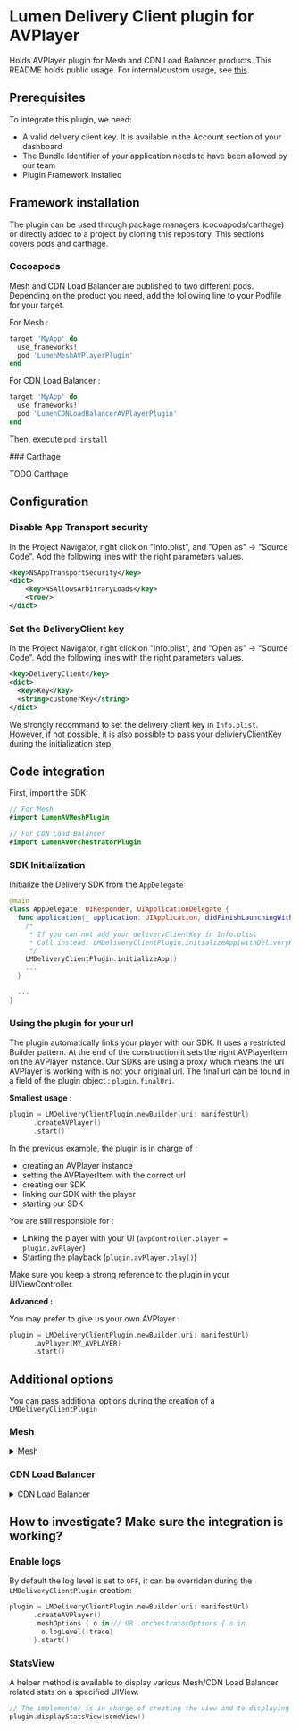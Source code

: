 # Lumen Delivery Client plugin for AVPlayer

Holds AVPlayer plugin for Mesh and CDN Load Balancer products.
This README holds public usage.
For internal/custom usage, see [this](docs/README.md).

## Prerequisites

To integrate this plugin, we need:

- A valid delivery client key. It is available in the Account section of your dashboard
- The Bundle Identifier of your application needs to have been allowed by our team
- Plugin Framework installed

## Framework installation

The plugin can be used through package managers (cocoapods/carthage) or directly added to a project by cloning this repository. This sections covers pods and carthage.

### Cocoapods

Mesh and CDN Load Balancer are published to two different pods. 
Depending on the product you need, add the following line to your Podfile for your target.

For Mesh :
```ruby
target 'MyApp' do
  use_frameworks!
  pod 'LumenMeshAVPlayerPlugin'
end
```
For CDN Load Balancer :
```ruby
target 'MyApp' do
  use_frameworks!
  pod 'LumenCDNLoadBalancerAVPlayerPlugin'
end
```

Then, execute `pod install`

### Carthage

TODO Carthage

## Configuration

### Disable App Transport security
In the Project Navigator, right click on "Info.plist", and "Open as" → "Source Code".
Add the following lines with the right parameters values.

```xml
<key>NSAppTransportSecurity</key>
<dict>
	<key>NSAllowsArbitraryLoads</key>
	<true/>
</dict>
```

### Set the DeliveryClient key
In the Project Navigator, right click on "Info.plist", and "Open as" → "Source Code".
Add the following lines with the right parameters values.

```xml
<key>DeliveryClient</key>
<dict>
  <key>Key</key>
  <string>customerKey</string>
</dict>
```

We strongly recommand to set the delivery client key in `Info.plist`. However, if not possible, it is also possible to pass your delivieryClientKey during the initialization step.

## Code integration

First, import the SDK:
```swift
// For Mesh
#import LumenAVMeshPlugin

// For CDN Load Balancer
#import LumenAVOrchestratorPlugin
```

### SDK Initialization

Initialize the Delivery SDK from the `AppDelegate`

```swift
@main
class AppDelegate: UIResponder, UIApplicationDelegate {
  func application(_ application: UIApplication, didFinishLaunchingWithOptions launchOptions: [UIApplication.LaunchOptionsKey: Any]?) -> Bool {
    /*
     * If you can not add your deliveryClientKey in Info.plist
     * Call instead: LMDeliveryClientPlugin.initializeApp(withDeliveryKey: "MY_DELIVERY_CLIENT_KEY")
     */
    LMDeliveryClientPlugin.initializeApp()
    ...
  }

  ...
}
```

### Using the plugin for your url

The plugin automatically links your player with our SDK. It uses a restricted Builder pattern.
At the end of the construction it sets the right AVPlayerItem on the AVPlayer instance.
Our SDKs are using a proxy which means the url AVPlayer is working with is not your original url. 
The final url can be found in a field of the plugin object : `plugin.finalUri`.

**Smallest usage :**

```swift
plugin = LMDeliveryClientPlugin.newBuilder(uri: manifestUrl)
      .createAVPlayer()
      .start()
```

In the previous example, the plugin is in charge of :
- creating an AVPlayer instance
- setting the AVPlayerItem with the correct url
- creating our SDK
- linking our SDK with the player
- starting our SDK

You are still responsible for :
- Linking the player with your UI (`avpController.player = plugin.avPlayer`)
- Starting the playback (`plugin.avPlayer.play()`)

Make sure you keep a strong reference to the plugin in your UIViewController.

**Advanced :**

You may prefer to give us your own AVPlayer :

```swift
plugin = LMDeliveryClientPlugin.newBuilder(uri: manifestUrl)
      .avPlayer(MY_AVPLAYER)
      .start()
```

## Additional options

You can pass additional options during the creation of a `LMDeliveryClientPlugin`

### Mesh

<details><summary>Mesh</summary>

````swift
plugin = LMDeliveryClientPlugin.newBuilder(uri: manifestUrl)
      .createAVPlayer()
      .meshOptions { o in
        /*
          * Set Mesh property
          *
          * param: String
          */
        o.meshProperty("MY_PROPERTY")
        /*
          * Set the content id
          * A string that identifies your content
          * By default, it uses the stream url
          *
          * param: String
          */
        o.contentId("MY_CONTENT_ID")
        /*
          * Set the log level
          * See the "How to investigate?" to know more
          *
          * param: LumenLogLevel
          */
        o.logLevel(.info)
        /*
           * Set latency in seconds
           *
           * param: Int
           */
        o.latency(3)
        /*
          * Set a proxy server
          * Allows the use of a proxy server in the middle
          * Format is host:port
          *
          * params: String
          */
        o.proxyServer("MY_PROXY_HOST:PORT")
      }.start()
````
</details>

### CDN Load Balancer

<details><summary>CDN Load Balancer</summary>

````swift
plugin = LMDeliveryClientPlugin.newBuilder(uri: manifestUrl)
      .createAVPlayer()
      .orchestratorOptions { o in
        /*
          * Set Orchestrator property
          *
          * param: String
          */
        o.orchestratorProperty("MY_PROPERTY")
        /*
          * Set the content id
          * A string that identifies your content
          * By default, it uses the stream url
          *
          * param: String
          */
        o.contentId("MY_CONTENT_ID")
        /*
          * Set the log level
          * See the "How to investigate?" to know more
          *
          * param: LumenLogLevel
          */
        o.logLevel(.info)
        /*
          * Set a proxy server
          * Allows the use of a proxy server in the middle
          * Format is host:port
          *
          * params: String
          */
        o.proxyServer("MY_PROXY_HOST:PORT")
      }.start()
````
</details>

## How to investigate? Make sure the integration is working?

### Enable logs
By default the log level is set to `OFF`, it can be overriden during the `LMDeliveryClientPlugin` creation:
````swift
plugin = LMDeliveryClientPlugin.newBuilder(uri: manifestUrl)
      .createAVPlayer()
      .meshOptions { o in // OR .orchestratorOptions { o in
        o.logLevel(.trace)
      }.start()
````

### StatsView
A helper method is available to display various Mesh/CDN Load Balancer related stats on a specified UIView.

````swift
// The implementer is in charge of creating the view and to displaying it on top of the player controller/layer
plugin.displayStatsView(someView!)
````